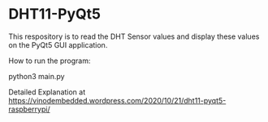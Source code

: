 # DHT11-PyQt5

This respository is to read the DHT Sensor values and display these values on the PyQt5 GUI application.

How to run the program:

python3 main.py

Detailed Explanation at https://vinodembedded.wordpress.com/2020/10/21/dht11-pyqt5-raspberrypi/
